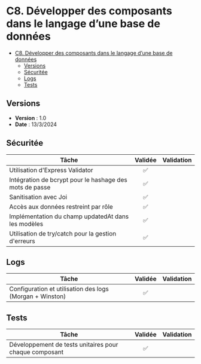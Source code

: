 # C8. Développer des composants dans le langage d’une base de données

- [C8. Développer des composants dans le langage d’une base de données](#c8-développer-des-composants-dans-le-langage-dune-base-de-données)
  - [Versions](#versions)
  - [Sécuritée](#sécuritée)
  - [Logs](#logs)
  - [Tests](#tests)

## Versions

- **Version** : 1.0
- **Date** : 13/3/2024

## Sécuritée

| Tâche                                                   | Validée | Validation |
| ------------------------------------------------------- | :-----: | ---------- |
| Utilisation d'Express Validator                         |   ✅     |            |
| Intégration de bcrypt pour le hashage des mots de passe |   ✅    |            |
| Sanitisation avec Joi                                   |   ✅     |            |
| Accès aux données restreint par rôle                    |   ✅    |            |
| Implémentation du champ updatedAt dans les modèles      |   ✅    |            |
| Utilisation de try/catch pour la gestion d'erreurs      |   ✅    |            |

## Logs

| Tâche                                                    | Validée | Validation |
| -------------------------------------------------------- | :-----: | ---------- |
| Configuration et utilisation des logs (Morgan + Winston) |   ✅    |            |

## Tests

| Tâche                                                  | Validée | Validation |
| ------------------------------------------------------ | :-----: | ---------- |
| Développement de tests unitaires pour chaque composant |   ✅    |            |
